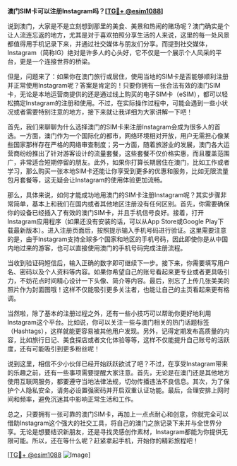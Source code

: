 **澳门SIM卡可以注册Instagram吗？[[TG💪+ @esim1088](https://t.me/s/esim1088)]**

说到澳门，大家是不是立刻想到那里的美食、美景和热闹的赌场呢？澳门确实是个让人流连忘返的地方，尤其是对于喜欢拍照分享生活的人来说，这里的每一处风景都值得用手机记录下来，并通过社交媒体与朋友们分享。而提到社交媒体，Instagram（简称IG）绝对是许多人的心头好，它不仅是一个展示个人风采的平台，更是一个连接世界的桥梁。

但是，问题来了：如果你在澳门旅行或居住，使用当地的SIM卡是否能够顺利注册并正常使用Instagram呢？答案是肯定的！只要你拥有一张合法有效的澳门SIM卡，无论是本地运营商提供的还是通过线上购买的电子SIM卡（eSIM），都可以轻松搞定Instagram的注册和使用。不过，在实际操作过程中，可能会遇到一些小状况或者需要特别注意的地方，接下来就让我详细为大家讲解一下吧！

首先，我们来聊聊为什么选择澳门的SIM卡来注册Instagram会成为很多人的首选。一方面，澳门作为一个国际化的都市，网络环境相对开放，用户无需担心像某些国家那样存在严格的网络审查制度；另一方面，随着旅游业的发展，澳门各大运营商纷纷推出了针对游客设计的流量套餐，这些套餐不仅价格实惠，而且覆盖范围广，非常适合短期停留的朋友。此外，如果你打算长期居住在澳门，比如工作或者学习，那么购买一张本地SIM卡还能让你享受到更多的优惠和服务，比如无限流量包月套餐等，这无疑会让Instagram的使用体验更加流畅。

那么，具体来说，如何才能成功地用澳门的SIM卡注册Instagram呢？其实步骤非常简单，基本上和我们在国内或者其他地区注册没有任何区别。首先，你需要确保你的设备已经插入了有效的澳门SIM卡，并且手机信号良好。接着，打开Instagram应用程序（如果还没有安装的话，可以从App Store或Google Play下载最新版本）。进入注册页面后，按照提示输入手机号码进行验证。这里需要注意的是，由于Instagram支持全球多个国家和地区的手机号码，因此即使你是从中国内地过来的游客，也可以直接使用澳门的手机号码完成注册流程。

当收到验证码短信后，输入正确的数字即可继续下一步。接下来，你需要填写用户名、密码以及个人资料等内容。如果你希望自己的账号看起来更专业或者更具吸引力，不妨花点时间精心设计一下头像、简介等内容。最后，别忘了上传几张美美的照片作为封面图哦！这样不仅能吸引更多关注者，也能让自己的主页看起来更有格调。

当然啦，除了基本的注册过程之外，还有一些小技巧可以帮助你更好地利用Instagram这个平台。比如说，你可以关注一些与澳门相关的热门话题标签（Hashtags），这样就能更容易被其他用户发现。另外，记得定期发布高质量的内容，比如旅行日记、美食探店或者文化体验等等，这样不仅能提升自己账号的活跃度，还有可能吸引到更多粉丝呢！

说到这里，相信不少小伙伴已经开始跃跃欲试了吧？不过，在享受Instagram带来的乐趣之前，还有一些事项需要提醒大家注意。首先，无论是在澳门还是其他地方使用互联网服务，都要遵守当地法律法规，切勿传播违法不良信息。其次，为了保护个人隐私安全，请务必设置强密码并开启双重认证功能。最后，合理安排上网时间和频率，避免沉迷其中影响正常生活和工作。

总之，只要拥有一张可靠的澳门SIM卡，再加上一点点耐心和创意，你就完全可以借助Instagram这个强大的社交工具，将自己的澳门之旅记录下来并与全世界分享。无论是想要结识新朋友，还是寻找灵感创作素材，Instagram都能为你提供无限可能。所以，还在等什么呢？赶紧拿起手机，开始你的精彩旅程吧！

[[TG💪+ @esim1088](https://t.me/s/esim1088) ![Image](https://i.postimg.cc/4NQfJmqS/Snipaste-2025-05-13-00-14-12.png)]